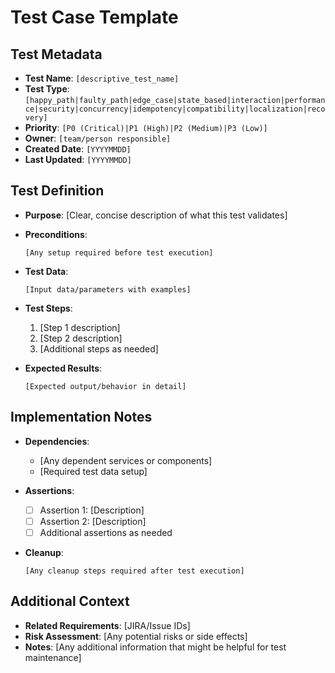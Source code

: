 # Test Case Template

## Test Metadata
- **Test Name**: `[descriptive_test_name]`
- **Test Type**: `[happy_path|faulty_path|edge_case|state_based|interaction|performance|security|concurrency|idempotency|compatibility|localization|recovery]`
- **Priority**: `[P0 (Critical)|P1 (High)|P2 (Medium)|P3 (Low)]`
- **Owner**: `[team/person responsible]`
- **Created Date**: `[YYYYMMDD]`
- **Last Updated**: `[YYYYMMDD]`

## Test Definition
- **Purpose**: 
  [Clear, concise description of what this test validates]

- **Preconditions**:
  ```
  [Any setup required before test execution]
  ```

- **Test Data**:
  ```
  [Input data/parameters with examples]
  ```

- **Test Steps**:
  1. [Step 1 description]
  2. [Step 2 description]
  3. [Additional steps as needed]

- **Expected Results**:
  ```
  [Expected output/behavior in detail]
  ```

## Implementation Notes
- **Dependencies**: 
  - [Any dependent services or components]
  - [Required test data setup]

- **Assertions**:
  - [ ] Assertion 1: [Description]
  - [ ] Assertion 2: [Description]
  - [ ] Additional assertions as needed

- **Cleanup**:
  ```
  [Any cleanup steps required after test execution]
  ```

## Additional Context
- **Related Requirements**: [JIRA/Issue IDs]
- **Risk Assessment**: [Any potential risks or side effects]
- **Notes**: 
  [Any additional information that might be helpful for test maintenance]
